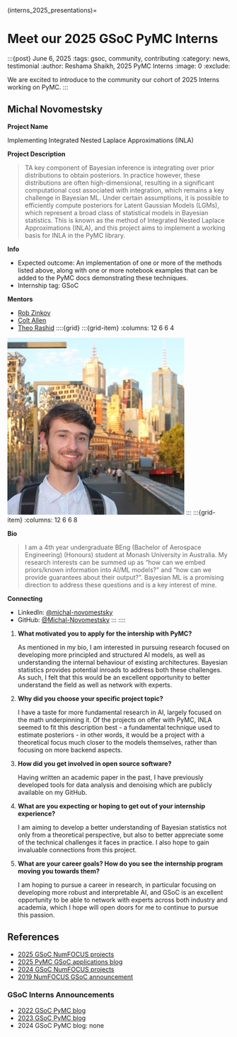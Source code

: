 (interns_2025_presentations)=
# Meet our 2025 GSoC PyMC Interns

:::{post} June 6, 2025
:tags: gsoc, community, contributing
:category: news, testimonial
:author: Reshama Shaikh, 2025 PyMC Interns
:image: 0
:exclude:

We are excited to introduce to the community our cohort of 2025 Interns working on PyMC.
:::


## Michal Novomestsky

**Project Name**

Implementing Integrated Nested Laplace Approximations (INLA)

**Project Description**

>TA key component of Bayesian inference is integrating over prior distributions to obtain posteriors. In practice however, these distributions are often high-dimensional, resulting in a significant computational cost associated with integration, which remains a key challenge in Bayesian ML. Under certain assumptions, it is possible to efficiently compute posteriors for Latent Gaussian Models (LGMs), which represent a broad class of statistical models in Bayesian statistics. This is known as the method of Integrated Nested Laplace Approximations (INLA), and this project aims to implement a working basis for INLA in the PyMC library.

**Info**
* Expected outcome: An implementation of one or more of the methods listed above, along with one or more notebook examples that can be added to the PyMC docs demonstrating these techniques.  
* Internship tag: GSoC

**Mentors**
- [Rob Zinkov](https://github.com/zaxtax)
- [Colt Allen](https://github.com/ColtAllen)
- [Theo Rashid](https://github.com/theorashid)
::::{grid}
:::{grid-item}
:columns: 12 6 6 4

![photo of Michael Novomestsky](../_static/gsoc_2025/michael-novomestsky.jpeg)
:::
:::{grid-item}
:columns: 12 6 6 8

**Bio**
> I am a 4th year undergraduate BEng (Bachelor of Aerospace Engineering) (Honours) student at Monash University in Australia. My research interests can be summed up as “how can we embed priors/known information into AI/ML models?” and “how can we provide guarantees about their output?”. Bayesian ML is a promising direction to address these questions and is a key interest of mine.

**Connecting**
- LinkedIn: [@michal-novomestsky](https://linkedin.com/in/michal-novomestsky)
- GitHub: [@Michal-Novomestsky](https://github.com/Michal-Novomestsky)
:::
::::


1. __What motivated you to apply for the intership with PyMC?__ 
  
     As mentioned in my bio, I am interested in pursuing research focused on developing more principled and structured AI models, as well as understanding the internal behaviour of existing architectures. Bayesian statistics provides potential inroads to address both these challenges. As such, I felt that this would be an excellent opportunity to better understand the field as well as network with experts.

1. __Why did you choose your specific project topic?__

     I have a taste for more fundamental research in AI, largely focused on the math underpinning it. Of the projects on offer with PyMC, INLA seemed to fit this description best - a fundamental technique used to estimate posteriors - in other words, it would be a project with a theoretical focus much closer to the models themselves, rather than focusing on more backend aspects.

1. __How did you get involved in open source software?__

     Having written an academic paper in the past, I have previously developed tools for data analysis and denoising which are publicly available on my GitHub.

1. __What are you expecting or hoping to get out of your internship experience?__

     I am aiming to develop a better understanding of Bayesian statistics not only from a theoretical perspective, but also to better appreciate some of the technical challenges it faces in practice. I also hope to gain invaluable connections from this project.

1.  __What are your career goals? How do you see the internship program moving you towards them?__

     I am hoping to pursue a career in research, in particular focusing on developing more robust and interpretable AI, and GSoC is an excellent opportunity to be able to network with experts across both industry and academia, which I hope will open doors for me to continue to pursue this passion.




## References

- [2025 GSoC NumFOCUS projects](https://summerofcode.withgoogle.com/programs/2025/organizations/numfocus)
- [2025 PyMC GSoC applications blog](https://www.pymc.io/blog/blog_gsoc_2025_announcement.html)
- [2024 GSoC NumFOCUS projects](https://summerofcode.withgoogle.com/programs/2024/organizations/numfocus)
- [2019 NumFOCUS GSoC announcement](https://numfocus.org/blog/meet-our-2019-gsoc-students-part-2)

### GSoC Interns Announcements
- [2022 GSoC PyMC blog](https://www.pymc.io/blog/blog_gsoc_2022.html)
- [2023 GSoC PyMC blog](https://www.pymc.io/blog/blog_gsoc_2023.html)
- 2024 GSoC PyMC blog: none

